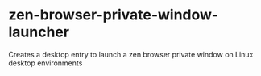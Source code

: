 # zen-browser-private-window-launcher
Creates a desktop entry to launch a zen browser private window on Linux desktop environments
